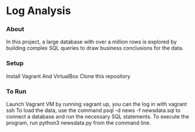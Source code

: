 # Log Analysis

### About

In this project, a large database with over a million rows is explored by building complex SQL queries to draw business conclusions for the data. 

### Setup
  Install Vagrant And VirtualBox
  Clone this repository

### To Run
  Launch Vagrant VM by running vagrant up, you can the log in with vagrant ssh
  To load the data, use the command psql -d news -f newsdata.sql to connect a database and run the necessary SQL statements.
  To execute the program, run python3 newsdata.py from the command line.
